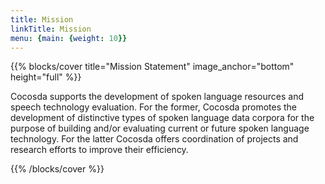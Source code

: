 ```yaml
---
title: Mission
linkTitle: Mission
menu: {main: {weight: 10}}
---
```


{{% blocks/cover title="Mission Statement" image_anchor="bottom" height="full" %}}

Cocosda supports the development of spoken language resources and speech technology evaluation.
For the former, Cocosda promotes the development of distinctive types of spoken language data corpora for the purpose of building and/or evaluating current or future spoken language technology. For the latter Cocosda offers coordination of projects and research efforts to improve their efficiency.

{{% /blocks/cover %}}

<!-- {{% blocks/lead %}}

The annual Oriental COCOSDA International Conference is the flagship event of O-COCOSDA.
The first preparatory meeting took place in Hong Kong in 1997, and since then, 27 workshops have been hosted in various countries, including Japan, Taiwan, China, Korea, Thailand, Singapore, India, Indonesia, Malaysia, Vietnam, Nepal, Macau, Myanmar, and the Philippines. 

{{% /blocks/lead %}}

{{% blocks/section %}}

# This is another section
{.text-center}

{{% /blocks/section %}}

{{% blocks/section %}}

# This is another section
{.text-center}

{{% /blocks/section %}} -->
